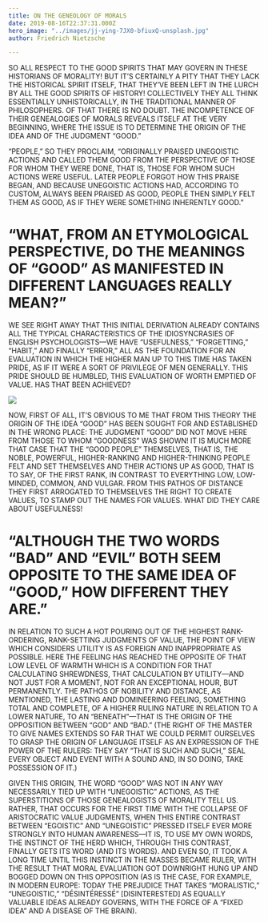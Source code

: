 ```yaml
---
title: ON THE GENEOLOGY OF MORALS
date: 2019-08-16T22:37:31.000Z
hero_image: "../images/jj-ying-7JX0-bfiuxQ-unsplash.jpg"
author: Friedrich Nietzsche

---
```

SO ALL RESPECT TO THE GOOD SPIRITS THAT MAY GOVERN IN THESE HISTORIANS OF MORALITY! BUT IT’S CERTAINLY A PITY THAT THEY LACK THE HISTORICAL SPIRIT ITSELF, THAT THEY’VE BEEN LEFT IN THE LURCH BY ALL THE GOOD SPIRITS OF HISTORY! COLLECTIVELY THEY ALL THINK ESSENTIALLY UNHISTORICALLY, IN THE TRADITIONAL MANNER OF PHILOSOPHERS. OF THAT THERE IS NO DOUBT. THE INCOMPETENCE OF THEIR GENEALOGIES OF MORALS REVEALS ITSELF AT THE VERY BEGINNING, WHERE THE ISSUE IS TO DETERMINE THE ORIGIN OF THE IDEA AND OF THE JUDGMENT “GOOD.”

“PEOPLE,” SO THEY PROCLAIM, “ORIGINALLY PRAISED UNEGOISTIC ACTIONS AND CALLED THEM GOOD FROM THE PERSPECTIVE OF THOSE FOR WHOM THEY WERE DONE, THAT IS, THOSE FOR WHOM SUCH ACTIONS WERE USEFUL. LATER PEOPLE FORGOT HOW THIS PRAISE BEGAN, AND BECAUSE UNEGOISTIC ACTIONS HAD, ACCORDING TO CUSTOM, ALWAYS BEEN PRAISED AS GOOD, PEOPLE THEN SIMPLY FELT THEM AS GOOD, AS IF THEY WERE SOMETHING INHERENTLY GOOD.”

# “WHAT, FROM AN ETYMOLOGICAL PERSPECTIVE, DO THE MEANINGS OF “GOOD” AS MANIFESTED IN DIFFERENT LANGUAGES REALLY MEAN?”

WE SEE RIGHT AWAY THAT THIS INITIAL DERIVATION ALREADY CONTAINS ALL THE TYPICAL CHARACTERISTICS OF THE IDIOSYNCRASIES OF ENGLISH PSYCHOLOGISTS—WE HAVE “USEFULNESS,” “FORGETTING,” “HABIT,” AND FINALLY “ERROR,” ALL AS THE FOUNDATION FOR AN EVALUATION IN WHICH THE HIGHER MAN UP TO THIS TIME HAS TAKEN PRIDE, AS IF IT WERE A SORT OF PRIVILEGE OF MEN GENERALLY. THIS PRIDE SHOULD BE HUMBLED, THIS EVALUATION OF WORTH EMPTIED OF VALUE. HAS THAT BEEN ACHIEVED?

![](/content/images/ruslan-bardash-g83y6do219w-unsplash.jpg)

NOW, FIRST OF ALL, IT’S OBVIOUS TO ME THAT FROM THIS THEORY THE ORIGIN OF THE IDEA “GOOD” HAS BEEN SOUGHT FOR AND ESTABLISHED IN THE WRONG PLACE: THE JUDGMENT “GOOD” DID NOT MOVE HERE FROM THOSE TO WHOM “GOODNESS” WAS SHOWN! IT IS MUCH MORE THAT CASE THAT THE “GOOD PEOPLE” THEMSELVES, THAT IS, THE NOBLE, POWERFUL, HIGHER-RANKING AND HIGHER-THINKING PEOPLE FELT AND SET THEMSELVES AND THEIR ACTIONS UP AS GOOD, THAT IS TO SAY, OF THE FIRST RANK, IN CONTRAST TO EVERYTHING LOW, LOW-MINDED, COMMON, AND VULGAR. FROM THIS PATHOS OF DISTANCE THEY FIRST ARROGATED TO THEMSELVES THE RIGHT TO CREATE VALUES, TO STAMP OUT THE NAMES FOR VALUES. WHAT DID THEY CARE ABOUT USEFULNESS!

# “ALTHOUGH THE TWO WORDS “BAD” AND “EVIL” BOTH SEEM OPPOSITE TO THE SAME IDEA OF “GOOD,” HOW DIFFERENT THEY ARE.”

IN RELATION TO SUCH A HOT POURING OUT OF THE HIGHEST RANK-ORDERING, RANK-SETTING JUDGMENTS OF VALUE, THE POINT OF VIEW WHICH CONSIDERS UTILITY IS AS FOREIGN AND INAPPROPRIATE AS POSSIBLE. HERE THE FEELING HAS REACHED THE OPPOSITE OF THAT LOW LEVEL OF WARMTH WHICH IS A CONDITION FOR THAT CALCULATING SHREWDNESS, THAT CALCULATION BY UTILITY—AND NOT JUST FOR A MOMENT, NOT FOR AN EXCEPTIONAL HOUR, BUT PERMANENTLY. THE PATHOS OF NOBILITY AND DISTANCE, AS MENTIONED, THE LASTING AND DOMINEERING FEELING, SOMETHING TOTAL AND COMPLETE, OF A HIGHER RULING NATURE IN RELATION TO A LOWER NATURE, TO AN “BENEATH”—THAT IS THE ORIGIN OF THE OPPOSITION BETWEEN “GOD” AND “BAD.” (THE RIGHT OF THE MASTER TO GIVE NAMES EXTENDS SO FAR THAT WE COULD PERMIT OURSELVES TO GRASP THE ORIGIN OF LANGUAGE ITSELF AS AN EXPRESSION OF THE POWER OF THE RULERS: THEY SAY “THAT IS SUCH AND SUCH,” SEAL EVERY OBJECT AND EVENT WITH A SOUND AND, IN SO DOING, TAKE POSSESSION OF IT.)

GIVEN THIS ORIGIN, THE WORD “GOOD” WAS NOT IN ANY WAY NECESSARILY TIED UP WITH “UNEGOISTIC” ACTIONS, AS THE SUPERSTITIONS OF THOSE GENEALOGISTS OF MORALITY TELL US. RATHER, THAT OCCURS FOR THE FIRST TIME WITH THE COLLAPSE OF ARISTOCRATIC VALUE JUDGMENTS, WHEN THIS ENTIRE CONTRAST BETWEEN “EGOISTIC” AND “UNEGOISTIC” PRESSED ITSELF EVER MORE STRONGLY INTO HUMAN AWARENESS—IT IS, TO USE MY OWN WORDS, THE INSTINCT OF THE HERD WHICH, THROUGH THIS CONTRAST, FINALLY GETS ITS WORD (AND ITS WORDS). AND EVEN SO, IT TOOK A LONG TIME UNTIL THIS INSTINCT IN THE MASSES BECAME RULER, WITH THE RESULT THAT MORAL EVALUATION GOT DOWNRIGHT HUNG UP AND BOGGED DOWN ON THIS OPPOSITION (AS IS THE CASE, FOR EXAMPLE, IN MODERN EUROPE: TODAY THE PREJUDICE THAT TAKES “MORALISTIC,” “UNEGOISTIC,” “DÉSINTÉRESSÉ” \[DISINTERESTED\] AS EQUALLY VALUABLE IDEAS ALREADY GOVERNS, WITH THE FORCE OF A “FIXED IDEA” AND A DISEASE OF THE BRAIN).